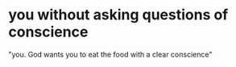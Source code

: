# you without asking questions of conscience

"you. God wants you to eat the food with a clear conscience"

